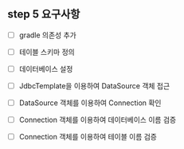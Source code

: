 ## step 5 요구사항
- [ ] gradle 의존성 추가
- [ ] 테이블 스키마 정의
- [ ] 데이터베이스 설정


- [ ] JdbcTemplate을 이용하여 DataSource 객체 접근
- [ ] DataSource 객체를 이용하여 Connection 확인
- [ ] Connection 객체를 이용하여 데이터베이스 이름 검증
- [ ] Connection 객체를 이용하여 테이블 이름 검증
